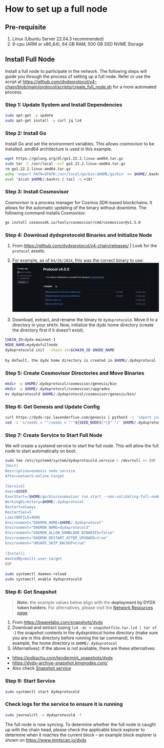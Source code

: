 # How to set up a full node

## Pre-requisite
1. Linux (Ubuntu Server 22.04.3 recommended)
2. 8-cpu (ARM or x86_64), 64 GB RAM, 500 GB SSD NVME Storage


## Install Full Node
Install a full node to participate in the network.  The following steps will guide you through the process of setting up a full node. Refer or use the script at https://github.com/dydxprotocol/v4-chain/blob/main/protocol/scripts/create_full_node.sh for a more automated process.

### Step 1: Update System and Install Dependencies

```bash
sudo apt-get -y update
sudo apt-get install -y curl jq lz4
```

### Step 2: Install Go
Install Go and set the environment variables.  This allows cosmovisor to be installed. amd64 architecture is used in this example.
```bash
wget https://golang.org/dl/go1.22.2.linux-amd64.tar.gz
sudo tar -C /usr/local -xzf go1.22.2.linux-amd64.tar.gz
rm go1.22.2.linux-amd64.tar.gz
echo 'export PATH=$PATH:/usr/local/go/bin:$HOME/go/bin' >> $HOME/.bashrc
eval "$(cat $HOME/.bashrc | tail -n +10)"
```

### Step 3: Install Cosmovisor
Cosmovisor is a process manager for Cosmos SDK-based blockchains. It allows for the automatic updating of the binary without downtime.  The following command installs Cosmovisor.
```bash
go install cosmossdk.io/tools/cosmovisor/cmd/cosmovisor@v1.5.0
```

### Step 4: Download dydxprotocold Binaries and Initialize Node
1. From https://github.com/dydxprotocol/v4-chain/releases/ | Look for the `protocol` assets.

2. For example, as of `04/26/2024`, this was the correct binary to use:
![dYdX Protocol Binary](../../artifacts/how_to_set_up_full_node_binary_download.png)
3. Download, extract, and rename the binary to `dydxprotocold`.  Move it to a directory in your `$PATH`.  Now, initialize the dydx home  directory (create the directory first if it doesn’t exist).
```bash
CHAIN_ID=dydx-mainnet-1
NODE_NAME=mydydxfullnode
dydxprotocold init --chain-id=$CHAIN_ID $NODE_NAME

by default, the dydx home directory is created in $HOME/.dydxprotocol
```

### Step 5: Create Cosmovisor Directories and Move Binaries

```bash
mkdir -p $HOME/.dydxprotocol/cosmovisor/genesis/bin
mkdir -p $HOME/.dydxprotocol/cosmovisor/upgrades
mv dydxprotocold $HOME/.dydxprotocol/cosmovisor/genesis/bin/
```

### Step 6: Get Genesis and Update Config

```bash
curl https://dydx-rpc.lavenderfive.com/genesis | python3 -c 'import json,sys;print(json.dumps(json.load(sys.stdin)["result"]["genesis"], indent=2))' > $WORKDIR/config/genesis.json
sed -i 's/seeds = ""/seeds = "'"${SEED_NODES[*]}"'"/' $HOME/.dydxprotocol/config/config.toml
```

### Step 7: Create Service to Start Full Node

We will create a systemd service to start the full node.  This will allow the full node to start automatically on boot.

```bash
sudo tee /etc/systemd/system/dydxprotocold.service > /dev/null << EOF
[Unit]
Description=osmosis node service
After=network-online.target

[Service]
User=$USER
ExecStart=/$HOME/go/bin/cosmovisor run start --non-validating-full-node=true
WorkingDirectory=$HOME/.dydxprotocol
Restart=always
RestartSec=5
LimitNOFILE=4096
Environment="DAEMON_HOME=$HOME/.dydxprotocol"
Environment="DAEMON_NAME=dydxprotocold"
Environment="DAEMON_ALLOW_DOWNLOAD_BINARIES=false"
Environment="DAEMON_RESTART_AFTER_UPGRADE=true"
Environment="UNSAFE_SKIP_BACKUP=true"

[Install]
WantedBy=multi-user.target
EOF

sudo systemctl daemon-reload
sudo systemctl enable dydxprotocold

```

### Step 8: Get Snapshot
> **Note:** the example values below align with the **deployment by DYDX token holders**. For alternatives, please visit the [Network Resources page](../network/resources.md).

1. From https://bwarelabs.com/snapshots/dydx
2. Download and extract (using `lz4 -dc < snapshotfile.tar.lz4 | tar xf -`) the snapshot contents in the dydxprotocol home directory (make sure you are in this directory before running the tar command). In this example, the home directory is `$HOME/.dydxprotocol`
3. (Alternatives): If the above is not available, there are these alternatives:
 - https://polkachu.com/tendermint_snapshots/dydx
 - https://dydx-archive-snapshot.kingnodes.com/
 - Also check [Snapshot service](../network/resources.md#snapshot-service)

### Step 9: Start Service

```bash
sudo systemctl start dydxprotocold
```

### Check logs for the service to ensure it is running

```bash
sudo journalctl -u dydxprotocold -f
```
The full node is now syncing. To determine whether the full node is caught up with the chain head, please check the applicable block explorer to determine when it reaches the current block – an example block explorer is shown on https://www.mintscan.io/dydx
